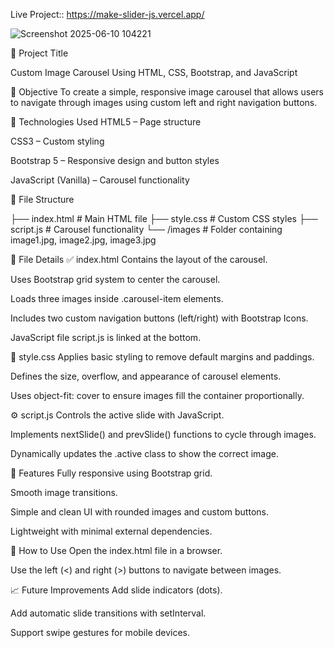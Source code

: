 Live Project:: https://make-slider-js.vercel.app/


![Screenshot 2025-06-10 104221](https://github.com/user-attachments/assets/c07a2da1-0233-42df-95ab-7f8481142c51)

📝 Project Title

Custom Image Carousel Using HTML, CSS, Bootstrap, and JavaScript

📌 Objective
To create a simple, responsive image carousel that allows users to navigate through images using custom left and right navigation buttons.

🧱 Technologies Used
HTML5 – Page structure

CSS3 – Custom styling

Bootstrap 5 – Responsive design and button styles

JavaScript (Vanilla) – Carousel functionality

📁 File Structure



├── index.html          # Main HTML file
├── style.css           # Custom CSS styles
├── script.js          # Carousel functionality
└── /images            # Folder containing image1.jpg, image2.jpg, image3.jpg

📄 File Details
✅ index.html
Contains the layout of the carousel.

Uses Bootstrap grid system to center the carousel.

Loads three images inside .carousel-item elements.

Includes two custom navigation buttons (left/right) with Bootstrap Icons.

JavaScript file script.js is linked at the bottom.


🎨 style.css
Applies basic styling to remove default margins and paddings.

Defines the size, overflow, and appearance of carousel elements.

Uses object-fit: cover to ensure images fill the container proportionally.


⚙️ script.js
Controls the active slide with JavaScript.

Implements nextSlide() and prevSlide() functions to cycle through images.

Dynamically updates the .active class to show the correct image.


🎯 Features
Fully responsive using Bootstrap grid.

Smooth image transitions.

Simple and clean UI with rounded images and custom buttons.

Lightweight with minimal external dependencies.

🔧 How to Use
Open the index.html file in a browser.

Use the left (<) and right (>) buttons to navigate between images.

📈 Future Improvements
Add slide indicators (dots).

Add automatic slide transitions with setInterval.

Support swipe gestures for mobile devices.
